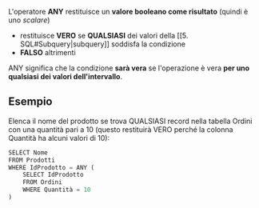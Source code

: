 L'operatore **ANY** restituisce un **valore booleano come risultato** (quindi è uno *scalare*)
- restituisce **VERO** se **QUALSIASI** dei valori della [[5. SQL#Subquery|subquery]] soddisfa la condizione
- **FALSO** altrimenti

ANY significa che la condizione **sarà vera** se l'operazione è vera **per uno qualsiasi dei valori dell'intervallo**.

## Esempio
Elenca il nome del prodotto se trova QUALSIASI record nella tabella Ordini con una quantità pari a 10 (questo restituirà VERO perché la colonna Quantità ha alcuni valori di 10):

```sql
SELECT Nome  
FROM Prodotti  
WHERE IdProdotto = ANY (
	SELECT IdProdotto
	FROM Ordini  
	WHERE Quantità = 10
)
```